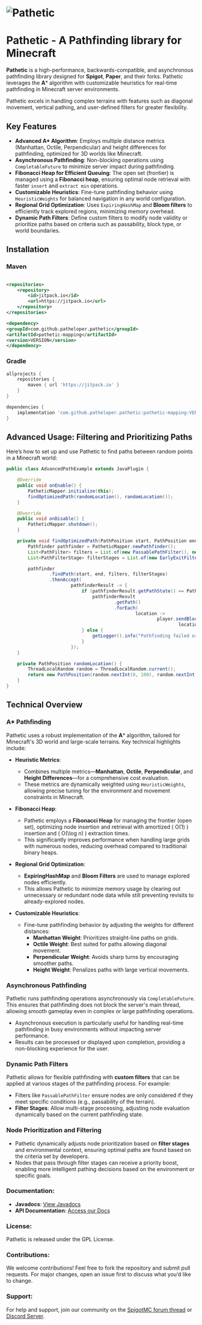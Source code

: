 # ![Pathetic](https://github.com/patheloper/pathetic/assets/50031457/2af0e918-dd57-48aa-b8e1-87356271ac1d)

# Pathetic - A Pathfinding library for Minecraft

**Pathetic** is a high-performance, backwards-compatible, and asynchronous pathfinding library designed for **Spigot**,
**Paper**, and their forks. Pathetic leverages the **A*** algorithm with customizable heuristics for real-time
pathfinding in Minecraft server environments.

Pathetic excels in handling complex terrains with features such as diagonal movement, vertical pathing, and user-defined
filters for greater flexibility.

## Key Features

- **Advanced A\* Algorithm**: Employs multiple distance metrics (Manhattan, Octile, Perpendicular) and height
  differences
  for pathfinding, optimized for 3D worlds like Minecraft.
- **Asynchronous Pathfinding**: Non-blocking operations using `CompletableFuture` to minimize server impact during
  pathfinding.
- **Fibonacci Heap for Efficient Queuing**: The open set (frontier) is managed using a **Fibonacci heap**, ensuring
  optimal node retrieval with faster `insert` and `extract min` operations.
- **Customizable Heuristics**: Fine-tune pathfinding behavior using `HeuristicWeights` for balanced navigation in any
  world configuration.
- **Regional Grid Optimization**: Uses `ExpiringHashMap` and **Bloom filters** to efficiently track explored regions,
  minimizing memory overhead.
- **Dynamic Path Filters**: Define custom filters to modify node validity or prioritize paths based on criteria such as
  passability, block type, or world boundaries.

## Installation

### Maven

```xml

<repositories>
    <repository>
        <id>jitpack.io</id>
        <url>https://jitpack.io</url>
    </repository>
</repositories>

<dependency>
<groupId>com.github.patheloper.pathetic</groupId>
<artifactId>pathetic-mapping</artifactId>
<version>VERSION</version>
</dependency>
```

### Gradle

```groovy
allprojects {
    repositories {
        maven { url 'https://jitpack.io' }
    }
}

dependencies {
    implementation 'com.github.patheloper.pathetic:pathetic-mapping:VERSION'
}
```

## Advanced Usage: Filtering and Prioritizing Paths

Here’s how to set up and use Pathetic to find paths between random points in a Minecraft world:

```java
public class AdvancedPathExample extends JavaPlugin {

    @Override
    public void onEnable() {
        PatheticMapper.initialize(this);
        findOptimizedPath(randomLocation(), randomLocation());
    }

    @Override
    public void onDisable() {
        PatheticMapper.shutdown();
    }

    private void findOptimizedPath(PathPosition start, PathPosition end) {
        Pathfinder pathfinder = PatheticMapper.newPathfinder();
        List<PathFilter> filters = List.of(new PassablePathFilter(), new CustomHeightFilter());
        List<PathFilterStage> filterStages = List.of(new EarlyExitFilterStage());

        pathfinder
                .findPath(start, end, filters, filterStages)
                .thenAccept(
                        pathfinderResult -> {
                            if (pathfinderResult.getPathState() == PathState.FOUND) {
                                pathfinderResult
                                        .getPath()
                                        .forEach(
                                                location ->
                                                        player.sendBlockChange(
                                                                location, Material.GOLD_BLOCK.createBlockData()));
                            } else {
                                getLogger().info("Pathfinding failed or exceeded limits.");
                            }
                        });
    }

    private PathPosition randomLocation() {
        ThreadLocalRandom random = ThreadLocalRandom.current();
        return new PathPosition(random.nextInt(0, 100), random.nextInt(0, 100), random.nextInt(0, 100));
    }
}
```

## Technical Overview

### A* Pathfinding

Pathetic uses a robust implementation of the **A*** algorithm, tailored for Minecraft's 3D world and large-scale
terrains. Key technical highlights include:

- **Heuristic Metrics**:
    - Combines multiple metrics—**Manhattan**, **Octile**, **Perpendicular**, and **Height Differences**—for a
      comprehensive cost evaluation.
    - These metrics are dynamically weighted using `HeuristicWeights`, allowing precise tuning for the environment and
      movement constraints in Minecraft.

- **Fibonacci Heap**:
    - Pathetic employs a **Fibonacci Heap** for managing the frontier (open set), optimizing node insertion and
      retrieval with amortized \( O(1) \) insertion and \( O(\log n) \) extraction times.
    - This significantly improves performance when handling large grids with numerous nodes, reducing overhead compared
      to traditional binary heaps.

- **Regional Grid Optimization**:
    - **ExpiringHashMap** and **Bloom Filters** are used to manage explored nodes efficiently.
    - This allows Pathetic to minimize memory usage by clearing out unnecessary or redundant node data while still
      preventing revisits to already-explored nodes.

- **Customizable Heuristics**:
    - Fine-tune pathfinding behavior by adjusting the weights for different distances:
        - **Manhattan Weight**: Prioritizes straight-line paths on grids.
        - **Octile Weight**: Best suited for paths allowing diagonal movement.
        - **Perpendicular Weight**: Avoids sharp turns by encouraging smoother paths.
        - **Height Weight**: Penalizes paths with large vertical movements.

### Asynchronous Pathfinding

Pathetic runs pathfinding operations asynchronously via `CompletableFuture`. This ensures that pathfinding does not
block the server's main thread, allowing smooth gameplay even in complex or large pathfinding operations.

- Asynchronous execution is particularly useful for handling real-time pathfinding in busy environments without
  impacting server performance.
- Results can be processed or displayed upon completion, providing a non-blocking experience for the user.

### Dynamic Path Filters

Pathetic allows for flexible pathfinding with **custom filters** that can be applied at various stages of the
pathfinding process. For example:

- Filters like `PassablePathFilter` ensure nodes are only considered if they meet specific conditions (e.g., passability
  of the terrain).
- **Filter Stages**: Allow multi-stage processing, adjusting node evaluation dynamically based on the current
  pathfinding state.

### Node Prioritization and Filtering

- Pathetic dynamically adjusts node prioritization based on **filter stages** and environmental context, ensuring
  optimal paths are found based on the criteria set by developers.
- Nodes that pass through filter stages can receive a priority boost, enabling more intelligent pathing decisions based
  on the environment or specific goals.

### Documentation:

- **Javadocs**: [View Javadocs](https://javadocs.pathetic.ollieee.xyz/)
- **API Documentation**: [Access our Docs](https://docs.pathetic.ollieee.xyz/)

### License:

Pathetic is released under the GPL License.

### Contributions:

We welcome contributions! Feel free to fork the repository and submit pull requests. For major changes, open an issue
first to discuss what you’d like to change.

### Support:

For help and support, join our community on
the [SpigotMC forum thread](https://www.spigotmc.org/threads/how-pathetic.578998/)
or [Discord Server](https://discord.gg/HMqCbdQjX9).

